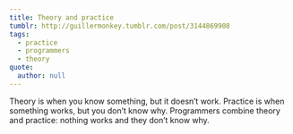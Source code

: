 ```yaml
---
title: Theory and practice
tumblr: http://guillermonkey.tumblr.com/post/3144869908
tags:
  - practice
  - programmers
  - theory
quote:
  author: null
---
```


Theory is when you know something, but it doesn’t work. Practice is when something works, but you don’t know why. Programmers combine theory and practice: nothing works and they don’t know why.
